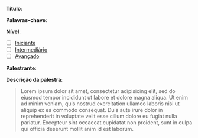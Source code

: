 **Título**: <!-- ex.: Criando aplicações com Vue.js -->

**Palavras-chave**: <!-- ex.: `vue`, `app`, `javascript` -->

**Nível**:
<!--
- [x] ex.: selecione um item abaixo com um x e selecione um label com mesmo nome à direita
-->
- [ ] [Iniciante](https://github.com/vuejsvix/talks/labels/iniciante)
- [ ] [Intermediário](https://github.com/vuejsvix/talks/labels/intermadi%C3%A1rio)
- [ ] [Avançado](https://github.com/vuejsvix/talks/labels/avan%C3%A7ado)

**Palestrante**: <!-- [ex.: João da Silva](https://github.com/{username}) -->

**Descrição da palestra**:
> Lorem ipsum dolor sit amet, consectetur adipisicing elit, sed do eiusmod
tempor incididunt ut labore et dolore magna aliqua. Ut enim ad minim veniam,
quis nostrud exercitation ullamco laboris nisi ut aliquip ex ea commodo
consequat. Duis aute irure dolor in reprehenderit in voluptate velit esse
cillum dolore eu fugiat nulla pariatur. Excepteur sint occaecat cupidatat non
proident, sunt in culpa qui officia deserunt mollit anim id est laborum.

<!-- **[Slides](https://github.com/vuejsvix/talks)** (opcional) -->

<!-- **[Vídeo](https://github.com/vuejsvix/talks)** (opcional) -->

<!-- **[GitHub](https://github.com/vuejsvix/talks)** (opcional) -->
